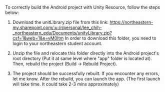 To correctly build the Android project with Unity Resource, follow the steps below:

1. Download the unitLibrary.zip file from this link: https://northeastern-my.sharepoint.com/:u:/r/personal/lee_chih-_northeastern_edu/Documents/unityLibrary.zip?csf=1&web=1&e=vM0Itm
In order to download this folder, you need to login to your northeastern student account.

2. Unzip the file and relocate this folder directly into the Android project's root directory (Put it at same level where "app" folder is located at). Then, rebuild the project (Build -> Rebuild Project).

3. The project should be successfully rebuilt. If you encounter any errors, let me know. After the rebuild, you can launch the app. (The first launch will take time. It could take 2-3 mins approximately)
